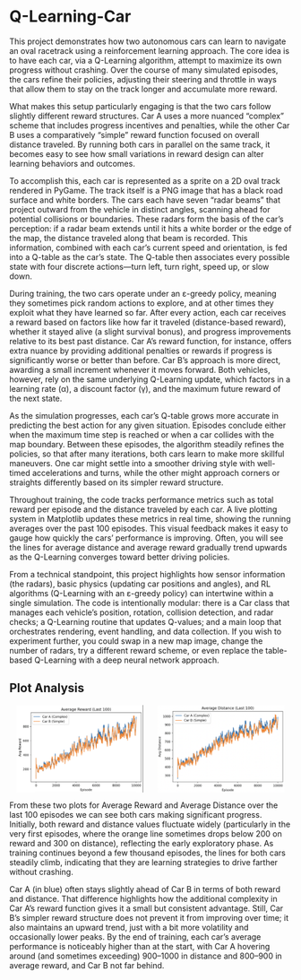 # Q-Learning-Car

This project demonstrates how two autonomous cars can learn to navigate an oval racetrack using a reinforcement learning approach. The core idea is to have each car, via a Q-Learning algorithm, attempt to maximize its own progress without crashing. Over the course of many simulated episodes, the cars refine their policies, adjusting their steering and throttle in ways that allow them to stay on the track longer and accumulate more reward.

What makes this setup particularly engaging is that the two cars follow slightly different reward structures. Car A uses a more nuanced “complex” scheme that includes progress incentives and penalties, while the other Car B uses a comparatively “simple” reward function focused on overall distance traveled. By running both cars in parallel on the same track, it becomes easy to see how small variations in reward design can alter learning behaviors and outcomes.

To accomplish this, each car is represented as a sprite on a 2D oval track rendered in PyGame. The track itself is a PNG image that has a black road surface and white borders. The cars each have seven “radar beams” that project outward from the vehicle in distinct angles, scanning ahead for potential collisions or boundaries. These radars form the basis of the car’s perception: if a radar beam extends until it hits a white border or the edge of the map, the distance traveled along that beam is recorded. This information, combined with each car’s current speed and orientation, is fed into a Q-table as the car’s state. The Q-table then associates every possible state with four discrete actions—turn left, turn right, speed up, or slow down.

During training, the two cars operate under an ε-greedy policy, meaning they sometimes pick random actions to explore, and at other times they exploit what they have learned so far. After every action, each car receives a reward based on factors like how far it traveled (distance-based reward), whether it stayed alive (a slight survival bonus), and progress improvements relative to its best past distance. Car A’s reward function, for instance, offers extra nuance by providing additional penalties or rewards if progress is significantly worse or better than before. Car B’s approach is more direct, awarding a small increment whenever it moves forward. Both vehicles, however, rely on the same underlying Q-Learning update, which factors in a learning rate (α), a discount factor (γ), and the maximum future reward of the next state.

As the simulation progresses, each car’s Q-table grows more accurate in predicting the best action for any given situation. Episodes conclude either when the maximum time step is reached or when a car collides with the map boundary. Between these episodes, the algorithm steadily refines the policies, so that after many iterations, both cars learn to make more skillful maneuvers. One car might settle into a smoother driving style with well-timed accelerations and turns, while the other might approach corners or straights differently based on its simpler reward structure.

Throughout training, the code tracks performance metrics such as total reward per episode and the distance traveled by each car. A live plotting system in Matplotlib updates these metrics in real time, showing the running averages over the past 100 episodes. This visual feedback makes it easy to gauge how quickly the cars’ performance is improving. Often, you will see the lines for average distance and average reward gradually trend upwards as the Q-Learning converges toward better driving policies.

From a technical standpoint, this project highlights how sensor information (the radars), basic physics (updating car positions and angles), and RL algorithms (Q-Learning with an ε-greedy policy) can intertwine within a single simulation. The code is intentionally modular: there is a Car class that manages each vehicle’s position, rotation, collision detection, and radar checks; a Q-Learning routine that updates Q-values; and a main loop that orchestrates rendering, event handling, and data collection. If you wish to experiment further, you could swap in a new map image, change the number of radars, try a different reward scheme, or even replace the table-based Q-Learning with a deep neural network approach.

## Plot Analysis

<div style="display: flex; justify-content: space-around;">
    <img src="https://raw.githubusercontent.com/angtheman3/Q-Learning-Car/main/avg_reward.png" alt="Average Reward" style="width: 45%;"/>
    <img src="https://raw.githubusercontent.com/angtheman3/Q-Learning-Car/main/avg_distance.png" alt="Average Distance" style="width: 45%;"/>
</div>



From these two plots for Average Reward and Average Distance over the last 100 episodes we can see both cars making significant progress. Initially, both reward and distance values fluctuate widely (particularly in the very first episodes, where the orange line sometimes drops below 200 on reward and 300 on distance), reflecting the early exploratory phase. As training continues beyond a few thousand episodes, the lines for both cars steadily climb, indicating that they are learning strategies to drive farther without crashing.

Car A (in blue) often stays slightly ahead of Car B in terms of both reward and distance. That difference highlights how the additional complexity in Car A’s reward function gives it a small but consistent advantage. Still, Car B’s simpler reward structure does not prevent it from improving over time; it also maintains an upward trend, just with a bit more volatility and occasionally lower peaks. By the end of training, each car’s average performance is noticeably higher than at the start, with Car A hovering around (and sometimes exceeding) 900–1000 in distance and 800–900 in average reward, and Car B not far behind.
